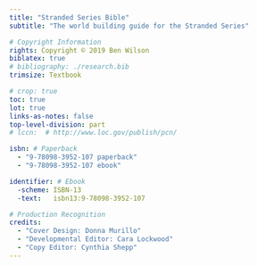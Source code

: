 ```yaml
---
title: "Stranded Series Bible"
subtitle: "The world building guide for the Stranded Series"

# Copyright Information
rights: Copyright © 2019 Ben Wilson
biblatex: true
# bibliography: ./research.bib
trimsize: Textbook

# crop: true
toc: true
lot: true
links-as-notes: false
top-level-division: part
# lccn:  # http://www.loc.gov/publish/pcn/

isbn: # Paperback
  - "9-78098-3952-107 paperback"
  - "9-78098-3952-107 ebook"

identifier: # Ebook
  -scheme: ISBN-13
  -text:   isbn13:9-78098-3952-107

# Production Recognition
credits:
  - "Cover Design: Donna Murillo"
  - "Developmental Editor: Cara Lockwood"
  - "Copy Editor: Cynthia Shepp"
---
```

